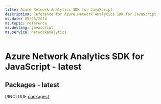 ```yaml
---
title: Azure Network Analytics SDK for JavaScript
description: Reference for Azure Network Analytics SDK for JavaScript
ms.date: 05/28/2024
ms.topic: reference
ms.devlang: javascript
ms.service: networkanalytics
---
```

# Azure Network Analytics SDK for JavaScript - latest
## Packages - latest
[!INCLUDE [packages](network-analytics-index.md)]